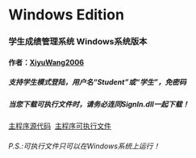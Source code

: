 # Windows Edition
<h3>学生成绩管理系统 Windows系统版本</h3>
<h4>作者：<a href="https://github.com/XiyuWang2006/">XiyuWang2006</a></h4>
<h5>支持学生模式登陆，用户名“Student”或“学生”，免密码</h5>
<h5>当您下载可执行文件时，请务必连同SignIn.dll一起下载！</h5>
<p><a href="https://github.com/XiyuWang2006/StudentAchievementManagementSystem/blob/master/WindowsEdition/SAMS_zh-cn.windows.cpp">主程序源代码</a>
  <a href="https://github.com/XiyuWang2006/StudentAchievementManagementSystem/blob/master/WindowsEdition/SAMS_zh-cn.windows.exe">主程序可执行文件</a>
</p>
<h6>P.S.:可执行文件只可以在Windows系统上运行！</h6>
